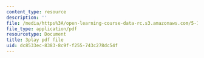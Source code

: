 ```yaml
---
content_type: resource
description: ''
file: /media/https%3A/open-learning-course-data-rc.s3.amazonaws.com/5-111-principles-of-chemical-science-fall-2008/dc8533ec83838c9ff255743c278dc54f_eyDAcbzXgb4.pdf
file_type: application/pdf
resourcetype: Document
title: 3play pdf file
uid: dc8533ec-8383-8c9f-f255-743c278dc54f
---
```

